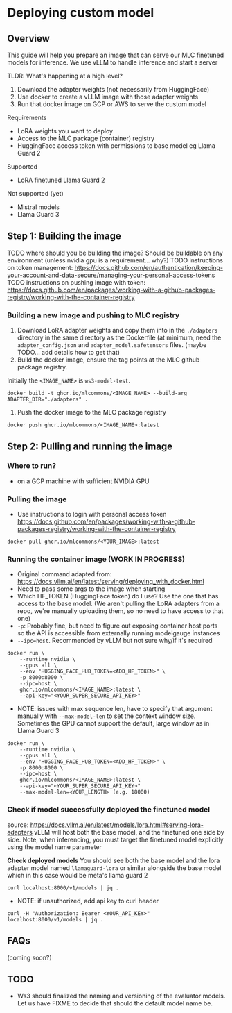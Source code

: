 # Deploying custom model

## Overview
This guide will help you prepare an image that can serve our MLC finetuned
models for inference. We use vLLM to handle inference and start a server

TLDR: What's happening at a high level?
1. Download the adapter weights (not necessarily from HuggingFace)
2. Use docker to create a vLLM image with those adapter weights
3. Run that docker image on GCP or AWS to serve the custom model

Requirements
- LoRA weights you want to deploy
- Access to the MLC package (container) registry
- HuggingFace access token with permissions to base model eg Llama Guard 2

Supported
- LoRA finetuned Llama Guard 2

Not supported (yet)
- Mistral models
- Llama Guard 3

## Step 1: Building the image
TODO where should you be building the image? Should be buildable on any environment (unless nvidia gpu is a requirement... why?)
TODO instructions on token management: https://docs.github.com/en/authentication/keeping-your-account-and-data-secure/managing-your-personal-access-tokens
TODO instructions on pushing image with token: https://docs.github.com/en/packages/working-with-a-github-packages-registry/working-with-the-container-registry


### Building a new image and pushing to MLC registry
1. Download LoRA adapter weights and copy them into in the `./adapters`
   directory in the same directory as the Dockerfile (at minimum, need the
   `adapter_config.json` and `adapter_model.safetensors` files. (maybe TODO...
   add details how to get that)
1. Build the docker image, ensure the tag points at the MLC github package registry.

Initially the `<IMAGE_NAME>` is `ws3-model-test`.
```
docker build -t ghcr.io/mlcommons/<IMAGE_NAME> --build-arg ADAPTER_DIR="./adapters" .
```
1. Push the docker image to the MLC package registry
```
docker push ghcr.io/mlcommons/<IMAGE_NAME>:latest
```

## Step 2: Pulling and running the image
### Where to run?
- on a GCP machine with sufficient NVIDIA GPU

### Pulling the image
- Use instructions to login with personal access token https://docs.github.com/en/packages/working-with-a-github-packages-registry/working-with-the-container-registry
```
docker pull ghcr.io/mlcommons/<YOUR_IMAGE>:latest
```


### Running the container image **(WORK IN PROGRESS)**
- Original command adapted from: https://docs.vllm.ai/en/latest/serving/deploying_with_docker.html
- Need to pass some args to the image when starting
- Which HF_TOKEN (HuggingFace token) do I use? Use the one that has access to the base model. (We
  aren't pulling the LoRA adapters from a repo, we're manually uploading them,
  so no need to have access to that one)
- `-p`: Probably fine, but need to figure out exposing container host ports so
  the API is accessible from externally running modelgauge instances
- `--ipc=host`. Recommended by vLLM but not sure why/if it's required
```
docker run \
    --runtime nvidia \
    --gpus all \
    --env "HUGGING_FACE_HUB_TOKEN=<ADD_HF_TOKEN>" \
    -p 8000:8000 \
    --ipc=host \
    ghcr.io/mlcommons/<IMAGE_NAME>:latest \
    --api-key="<YOUR_SUPER_SECURE_API_KEY>"
```
- NOTE: issues with max sequence len, have to specify that argument manually
  with `--max-model-len` to set the context window size. Sometimes the GPU
  cannot support the default, large window as in Llama Guard 3
```
docker run \
    --runtime nvidia \
    --gpus all \
    --env "HUGGING_FACE_HUB_TOKEN=<ADD_HF_TOKEN>" \
    -p 8000:8000 \
    --ipc=host \
    ghcr.io/mlcommons/<IMAGE_NAME>:latest \
    --api-key="<YOUR_SUPER_SECURE_API_KEY>"
    --max-model-len=<YOUR_LENGTH> (e.g. 18000)
```

### Check if model successfully deployed the finetuned model
source: https://docs.vllm.ai/en/latest/models/lora.html#serving-lora-adapters
vLLM will host both the base model, and the finetuned one side by side.
Note, when inferencing, you must target the finetuned model explicitly using the model name parameter

**Check deployed models**
You should see both the base model and the lora adapter model named
`llamaguard-lora` or similar alongside the base model which in this case would be
meta's llama guard 2
```
curl localhost:8000/v1/models | jq .
```

- NOTE: if unauthorized, add api key to curl header
```
curl -H "Authorization: Bearer <YOUR_API_KEY>" localhost:8000/v1/models | jq .
```

## FAQs
(coming soon?)

## TODO

* Ws3 should finalized the naming and versioning of the evaluator models. Let us have FIXME to decide that should the default model name be.
